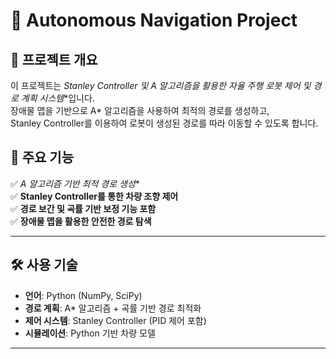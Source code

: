 # 🚀  Autonomous Navigation Project

## 🔹 프로젝트 개요
이 프로젝트는 **Stanley Controller 및 A* 알고리즘을 활용한 자율 주행 로봇 제어 및 경로 계획 시스템**입니다.  
장애물 맵을 기반으로 A* 알고리즘을 사용하여 최적의 경로를 생성하고,  
Stanley Controller를 이용하여 로봇이 생성된 경로를 따라 이동할 수 있도록 합니다.

## 🚀 주요 기능
✅ **A* 알고리즘 기반 최적 경로 생성**  
✅ **Stanley Controller를 통한 차량 조향 제어**  
✅ **경로 보간 및 곡률 기반 보정 기능 포함**  
✅ **장애물 맵을 활용한 안전한 경로 탐색**  

---

## 🛠️ 사용 기술
- **언어**: Python (NumPy, SciPy)  
- **경로 계획**: A* 알고리즘 + 곡률 기반 경로 최적화  
- **제어 시스템**: Stanley Controller (PID 제어 포함)  
- **시뮬레이션**: Python 기반 차량 모델  

---


